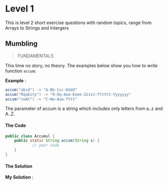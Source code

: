 # Level 1

This is level 2 short exercise questions with random topics, range from Arrays to Strings and Intergers

## Mumbling

> FUNDAMENTALS

This time no story, no theory. The examples below show you how to write function `accum`:

__Example__ :

```java
accum("abcd") -> "A-Bb-Ccc-Dddd"
accum("RqaEzty") -> "R-Qq-Aaa-Eeee-Zzzzz-Tttttt-Yyyyyyy"
accum("cwAt") -> "C-Ww-Aaa-Tttt"
```

The parameter of accum is a string which includes only letters from a..z and A..Z.

#### The Code

```java
public class Accumul {
    public static String accum(String s) {
    		// your code
    }
}
```

#### The Solution

__My Solution__ :

```java

```